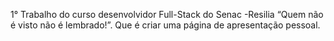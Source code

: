 1° Trabalho do curso desenvolvidor Full-Stack do Senac -Resilia “Quem não é visto não é lembrado!”. Que é criar uma página de apresentação pessoal.
